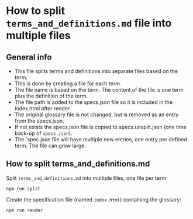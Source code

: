 # How to split `terms_and_definitions.md` file into multiple files

## General info

- This file splits terms and definitions into separate files based on the term.
- This is done by creating a file for each term.
- The file name is based on the term. The content of the file is one term plus the definition of the term.
- The file path is added to the specs.json file so it is included in the index.html after render.
- The original glossary file is not changed, but is removed as an entry from the specs.json.
- If not exists the specs.json file is copied to specs.unsplit.json (one time back-up of `specs.json`).
- The `spec.json file will have multiple new entries, one entry per defined term. The file can grow large.

## How to split terms_and_definitions.md

Split `terms_and_definitions.md` into multiple files, one file per term:

```
npm run split
```

Create the specification file (named `index.html`) containing the glossary:

```
npm run render
```
